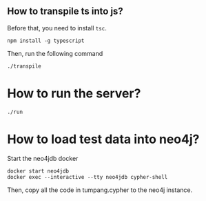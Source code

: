 
## How to transpile ts into js?
Before that, you need to install `tsc`.
```
npm install -g typescript
```
Then, run the following command
```
./transpile
```

# How to run the server?
```
./run
```

# How to load test data into neo4j?
Start the neo4jdb docker
```
docker start neo4jdb
docker exec --interactive --tty neo4jdb cypher-shell
```
Then, copy all the code in tumpang.cypher to the neo4j instance.
